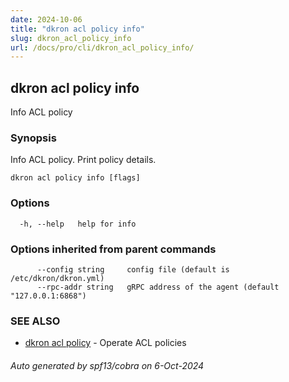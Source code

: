 ```yaml
---
date: 2024-10-06
title: "dkron acl policy info"
slug: dkron_acl_policy_info
url: /docs/pro/cli/dkron_acl_policy_info/
---
```

## dkron acl policy info

Info ACL policy

### Synopsis

Info ACL policy. Print policy details.

```
dkron acl policy info [flags]
```

### Options

```
  -h, --help   help for info
```

### Options inherited from parent commands

```
      --config string     config file (default is /etc/dkron/dkron.yml)
      --rpc-addr string   gRPC address of the agent (default "127.0.0.1:6868")
```

### SEE ALSO

* [dkron acl policy](/docs/pro/cli/dkron_acl_policy/)	 - Operate ACL policies

###### Auto generated by spf13/cobra on 6-Oct-2024
